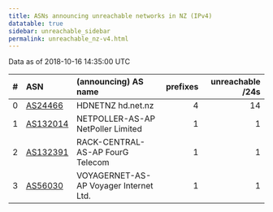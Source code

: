 ```yaml
---
title: ASNs announcing unreachable networks in NZ (IPv4)
datatable: true
sidebar: unreachable_sidebar
permalink: unreachable_nz-v4.html
---
```


Data as of 2018-10-16 14:35:00 UTC


<div class="datatable-begin"></div>

|   # | ASN                                      | (announcing) AS name                   |   prefixes |   unreachable /24s |
|----:|:-----------------------------------------|:---------------------------------------|-----------:|-------------------:|
|   0 | [AS24466](unreachable_AS24466-v4.html)   | HDNETNZ hd.net.nz                      |          4 |                 14 |
|   1 | [AS132014](unreachable_AS132014-v4.html) | NETPOLLER-AS-AP NetPoller Limited      |          1 |                  1 |
|   2 | [AS132391](unreachable_AS132391-v4.html) | RACK-CENTRAL-AS-AP FourG Telecom       |          1 |                  1 |
|   3 | [AS56030](unreachable_AS56030-v4.html)   | VOYAGERNET-AS-AP Voyager Internet Ltd. |          1 |                  1 |

<div class="datatable-end"></div>